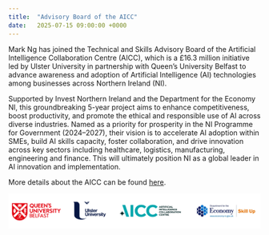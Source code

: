 ```yaml
---
title:  "Advisory Board of the AICC"
date:   2025-07-15 09:00:00 +0000
---
```


Mark Ng has joined the Technical and Skills Advisory Board of the Artificial Intelligence Collaboration Centre (AICC), which is a £16.3 million initiative led by Ulster University in partnership with Queen’s University Belfast to advance awareness and adoption of Artificial Intelligence (AI) technologies among businesses across Northern Ireland (NI).

Supported by Invest Northern Ireland and the Department for the Economy NI, this groundbreaking 5-year project aims to enhance competitiveness, boost productivity, and promote the ethical and responsible use of AI across diverse industries. Named as a priority for prosperity in the NI Programme for Government (2024–2027), their vision is to accelerate AI adoption within SMEs, build AI skills capacity, foster collaboration, and drive innovation across key sectors including healthcare, logistics, manufacturing, engineering and finance.  This will ultimately position NI as a global leader in AI innovation and implementation.

More details about the AICC can be found [here](https://www.aicc.co). 

<!--\[Updated\]: The paper is now published and can be downloaded [here](https://doi.org/10.1109/CISS56502.2023.10089669).-->

<img src="/assets/Figures/AICC.png" width="840">  

